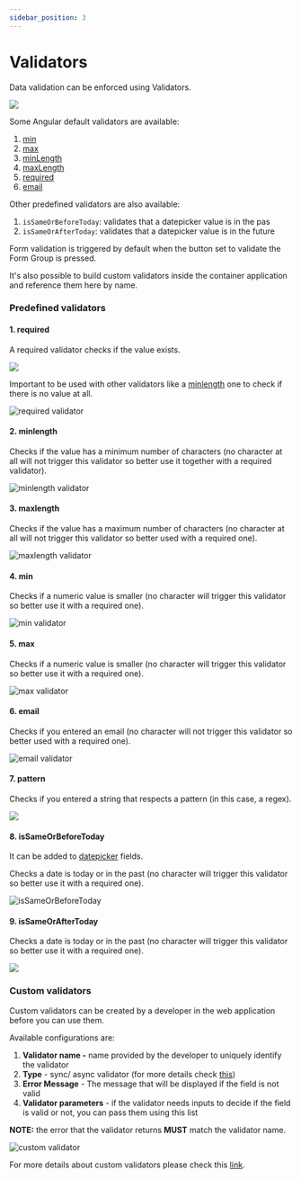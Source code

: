 ```yaml
---
sidebar_position: 3
---
```


# Validators

Data validation can be enforced using Validators.

![](./img/validators_gen.png)

Some Angular default validators are available:

1. [min](https://angular.io/api/forms/Validators#min)
2. [max](https://angular.io/api/forms/Validators#max)
3. [minLength](https://angular.io/api/forms/Validators#minlength)
4. [maxLength](https://angular.io/api/forms/Validators#maxlength)
5. [required](https://angular.io/api/forms/Validators#required)
6. [email](https://angular.io/api/forms/Validators#email)

Other predefined validators are also available:

1. `isSameOrBeforeToday`: validates that a datepicker value is in the pas
2. `isSameOrAfterToday`: validates that a datepicker value is in the future

Form validation is triggered by default when the button set to validate the Form Group is pressed.

It's also possible to build custom validators inside the container application and reference them here by name.

### Predefined validators

#### 1. required

A required validator checks if the value exists.

![](./img/validatorss.png)

Important to be used with other validators like a [minlength](#2-minlength) one to check if there is no value at all.


![required validator](./img/validators.png)

#### 2. minlength

Checks if the value has a minimum number of characters (no character at all will not trigger this validator so better use it together with a required validator).

![minlength validator](./img/validator_minlength.png#center)


#### 3. maxlength

Checks if the value has a maximum number of characters (no character at all will not trigger this validator so better used with a required one).

![maxlength validator](./img/validator_maxlength.png#center)

#### 4. min

Checks if a numeric value is smaller (no character will trigger this validator so better use it with a required one).

![min validator](./img/validator_min.png#center)

#### 5. max

Checks if a numeric value is smaller (no character will trigger this validator so better use it with a required one).

![max validator](./img/validator_max.png#center)


#### 6. email

Checks if you entered an email (no character will not trigger this validator so better used with a required one).

![email validator](./img/validator_email.png#center)


#### 7. pattern

Checks if you entered a string that respects a pattern (in this case, a regex).

<div className= "image-scaled">

![](./img/validator_pattern.png)

</div>

#### 8. isSameOrBeforeToday

It can be added to [datepicker](./ui-component-types/form-elements/datepicker-form-field.md) fields.

Checks a date is today or in the past (no character will trigger this validator so better use it with a required one).

<div className= "image-scaled">

![isSameOrBeforeToday](./img/validator_issameday.png)

</div>

#### 9. isSameOrAfterToday

Checks a date is today or in the past (no character will trigger this validator so better use it with a required one).

<div className= "image-scaled">

![](./img/validator_issamedayafter.png)

</div>

### Custom validators

Custom validators can be created by a developer in the web application before you can use them.

Available configurations are:

1. **Validator name -** name provided by the developer to uniquely identify the validator
2. **Type** - sync/ async validator (for more details check [this](https://angular.io/api/forms/AsyncValidator))
3. **Error Message** - The message that will be displayed if the field is not valid
4. **Validator parameters** - if the validator needs inputs to decide if the field is valid or not, you can pass them using this list

**NOTE:** the error that the validator returns **MUST** match the validator name.

<div className= "image-scaled">

![custom validator](./img/validator_custom.png)

</div>

For more details about custom validators please check this [link](../../platform-deep-dive/core-components/renderer-sdks/angular-renderer.md).